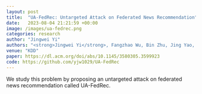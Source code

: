 ```yaml
---
layout: post
title:  "UA-FedRec: Untargeted Attack on Federated News Recommendation"
date:   2023-08-04 21:21:59 +00:00
image: /images/ua-fedrec.png
categories: research
author: "Jingwei Yi"
authors: "<strong>Jingwei Yi</strong>, Fangzhao Wu, Bin Zhu, Jing Yao, Zhulin Tao, Guangzhong Sun, Xing Xie"
venue: "KDD"
paper: https://dl.acm.org/doi/abs/10.1145/3580305.3599923
code: https://github.com/yjw1029/UA-FedRec
---
```

We study this problem by proposing an untargeted attack on federated news recommendation called UA-FedRec.
